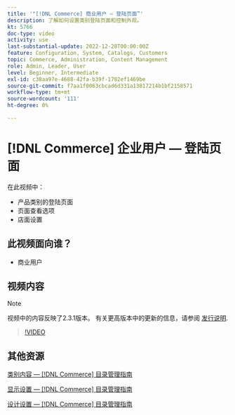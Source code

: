 ```yaml
---
title: '"[!DNL Commerce] 商业用户 — 登陆页面”'
description: 了解如何设置类别登陆页面和控制外观。
kt: 5766
doc-type: video
activity: use
last-substantial-update: 2022-12-28T00:00:00Z
feature: Configuration, System, Catalogs, Customers
topic: Commerce, Administration, Content Management
role: Admin, Leader, User
level: Beginner, Intermediate
exl-id: c38aa97e-4688-42fa-b39f-1702ef1469be
source-git-commit: f7aa1f0063cbcad6d331a13817214b1bf2158571
workflow-type: tm+mt
source-wordcount: '111'
ht-degree: 0%

---
```


# [!DNL Commerce] 企业用户 — 登陆页面

在此视频中：

- 产品类别的登陆页面
- 页面查看选项
- 店面设置

## 此视频面向谁？

- 商业用户

## 视频内容

>[!NOTE]
>
>视频中的内容反映了2.3.1版本。 有关更高版本中的更新的信息，请参阅 [发行说明](https://experienceleague.adobe.com/docs/commerce-operations/release/notes/overview.html).

>[!VIDEO](https://video.tv.adobe.com/v/36388?quality=12&learn=on)

## 其他资源

[类别内容 —  [!DNL Commerce] 目录管理指南](https://experienceleague.adobe.com/docs/commerce-admin/catalog/categories/create/categories-content-settings.html)

[显示设置 —  [!DNL Commerce] 目录管理指南](https://experienceleague.adobe.com/docs/commerce-admin/catalog/categories/create/categories-display-settings.html)

[设计设置 —  [!DNL Commerce] 目录管理指南](https://experienceleague.adobe.com/docs/commerce-admin/catalog/categories/create/categories-custom-design.html)
